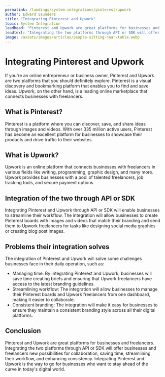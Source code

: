 ```yaml
---
permalink: /landings/system-integrations/pinterest/upwork
author: Edward Saunders
title: "Integrating Pinterest and Upwork"
topic: System Integration
leadhead: "Pinterest and Upwork are great platforms for businesses and freelancers"
leadtext: "Integrating the two platforms through API or SDK will offer businesses and freelancers new possibilities for collaboration, saving time, streamlining their workflow, and enhancing consistency. Integrating Pinterest and Upwork is the way to go for businesses who want to stay ahead of the curve in today's digital world."
image: /assets/images/articles/people-sitting-near-table.webp
---
```

<div class="arttext"><h1>Integrating Pinterest and Upwork</h1>
<p>If you're an online entrepreneur or business owner, Pinterest and Upwork are two platforms that you should definitely explore. Pinterest is a visual discovery and bookmarking platform that enables you to find and save ideas. Upwork, on the other hand, is a leading online marketplace that connects businesses with freelancers.</p>
<h2>What is Pinterest?</h2>
<p>Pinterest is a platform where you can discover, save, and share ideas through images and videos. With over 335 million active users, Pinterest has become an excellent platform for businesses to showcase their products and drive traffic to their websites.</p>
<h2>What is Upwork?</h2>
<p>Upwork is an online platform that connects businesses with freelancers in various fields like writing, programming, graphic design, and many more. Upwork provides businesses with a pool of talented freelancers, job tracking tools, and secure payment options.</p>
<h2>Integration of the two through API or SDK</h2>
<p>Integrating Pinterest and Upwork through API or SDK will enable businesses to streamline their workflow. The integration will allow businesses to create Pinterest boards with images and videos that match their branding and send them to Upwork freelancers for tasks like designing social media graphics or creating blog post images.</p>
<h2>Problems their integration solves</h2>
<p>The integration of Pinterest and Upwork will solve some challenges businesses face in their daily operation, such as:</p>
<ul>
    <li>Managing time: By integrating Pinterest and Upwork, businesses will save time creating briefs and ensuring that Upwork freelancers have access to the latest branding guidelines.</li>
    <li>Streamlining workflow: The integration will allow businesses to manage their Pinterest boards and Upwork freelancers from one dashboard, making it easier to collaborate.</li>
    <li>Consistent branding: The integration will make it easy for businesses to ensure they maintain a consistent branding style across all their digital platforms.</li>
</ul>
<h2>Conclusion</h2>
<p>Pinterest and Upwork are great platforms for businesses and freelancers. Integrating the two platforms through API or SDK will offer businesses and freelancers new possibilities for collaboration, saving time, streamlining their workflow, and enhancing consistency. Integrating Pinterest and Upwork is the way to go for businesses who want to stay ahead of the curve in today's digital world.</p>
</div>